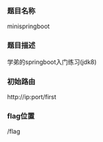 ### 题目名称

minispringboot

### 题目描述

学弟的springboot入门练习(jdk8)

### 初始路由

http://ip:port/first

### flag位置

/flag